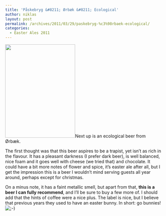 ```yaml
---
title: 'Påskebryg &#8211; Ørbæk &#8211; Ecological'
author: niklas
layout: post
permalink: /archives/2011/03/29/paskebryg-%c3%98rbaek-ecological/
categories:
  - Easter Ales 2011
---
```

[<img src="http://blog.saers.com/wp-content/uploads/2011/03/foto1-e1301349477272-225x300.jpg" alt="" title="Ecological Påskebryg by Ørbæk" width="225" height="300" class="alignright size-medium wp-image-949" />][1]Next up is an ecological beer from Ørbæk.

The first thought was that this beer aspires to be a trapist, yet isn&#8217;t as rich in the flavour. It has a pleasant darkness (I prefer dark beer), is well balanced, nice foam and it goes well with cheese (we tried that) and chocolate. It could have a bit more notes of flower and spice, it&#8217;s easter ale after all, but I get the impression this is a beer I wouldn&#8217;t mind serving guests all year around, perhaps except for christmas. 

On a minus note, it has a faint metallic smell, but apart from that, **this is a beer I can fully recommend**, and I&#8217;ll be sure to buy a few more of. I should add that the hints of coffee were a nice plus. The label is nice, but I believe that previous years they used to have an easter bunny. In short: go bunnies! <img src='http://blog.saers.com/wp-includes/images/smilies/icon_wink.gif' alt=';-)' class='wp-smiley' />

 [1]: http://blog.saers.com/wp-content/uploads/2011/03/foto1.jpg